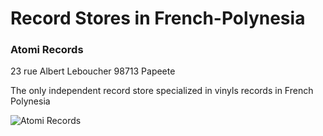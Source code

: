 # Record Stores in French-Polynesia

### Atomi Records

23 rue Albert Leboucher
98713 Papeete

The only independent record store specialized in vinyls records in French Polynesia

![Atomi Records](https://discogslabs.imgix.net/vinylhub/5a8b6f19c4a4c4002f26eed3.jpg?auto=compress%2Cformat&fit=max&fm=jpg&h=2000&w=2000&s=c67754a26893becbb00aa7cf71dbf3be "Atomi Records")

